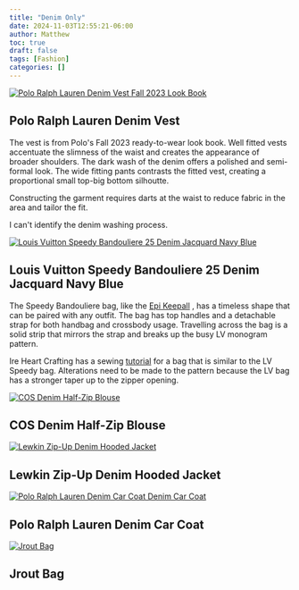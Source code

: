 ```yaml
---
title: "Denim Only"
date: 2024-11-03T12:55:21-06:00
author: Matthew
toc: true
draft: false
tags: [Fashion]
categories: []
---
```

[![Polo Ralph Lauren Denim Vest Fall 2023 Look
Book](/polo_ralph_lauren_denim_v_neck_vest.png)](https://www.pinterest.com/pin/792422496966728117/)

## Polo Ralph Lauren Denim Vest
The vest is from Polo's Fall 2023 ready-to-wear look book. Well fitted
vests accentuate the slimness of the waist and creates the appearance
of broader shoulders. The dark wash of the denim offers a polished
and semi-formal look. The wide fitting pants contrasts the fitted vest, 
creating a proportional small top-big bottom silhoutte.

Constructing the garment requires darts at the waist to reduce fabric 
in the area and tailor the fit. 

I can't identify the denim washing process.

[![Louis Vuitton Speedy Bandouliere 25 Denim Jacquard Navy
Blue](/louis_vuitton_speedy_bandouliere_25_denim_jacquard_navy_blue.png)](https://fashionvivian.com/shop-2/louis-vuitton-speedy-bandouliere-25-bag-m59609-blue/)

## Louis Vuitton Speedy Bandouliere 25 Denim Jacquard Navy Blue
The Speedy Bandouliere bag, like the [Epi Keepall](https://www.bukowskis.com/en/lots/1071672-louis-vuitton-a-cipango-gold-keepall-50-epi-travel-bag)
, has a timeless shape 
that can be paired with any outfit. The bag has top handles and a
detachable strap for both handbag and crossbody usage. Travelling 
across the bag is a solid strip that mirrors the strap and 
breaks up the busy LV monogram pattern. 

Ire Heart Crafting has a sewing
[tutorial](https://www.youtube.com/watch?v=47ZormTZHew) for a 
bag that is similar to the LV Speedy bag. Alterations need to be
made to the pattern because the LV bag has a stronger 
taper up to the zipper opening. 

[![COS Denim Half-Zip
Blouse](/denim_half_zip_blouse.png)](https://www.cos.com/en_usd/women/womenswear/shirts/product.denim-half-zip-blouse-blue.1256718001.html#gallery-product-2)

## COS Denim Half-Zip Blouse

[![Lewkin Zip-Up Denim Hooded
Jacket](/denim_zip_up_and_baggy_jeans.png)](https://lewkin.com/products/zip-up-denim-hooded-jacket-co323)

## Lewkin Zip-Up Denim Hooded Jacket

[![Polo Ralph Lauren Denim Car Coat Denim Car
Coat](/denim_coat.png)](https://www.shopbop.com/denim-car-coat-polo-ralph/vp/v=1/1599648068.htm)

## Polo Ralph Lauren Denim Car Coat

[![Jrout
Bag](/jrout_bag.png)](https://www.reddit.com/r/sewing/comments/1hzjjk2/here_is_a_jrout_bag_i_made/?utm_source=share&utm_medium=web3x&utm_name=web3xcss&utm_term=1&utm_content=share_button)

## Jrout Bag

